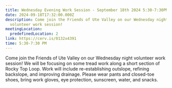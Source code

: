 ```yaml
---
title: Wednesday Evening Work Session - September 18th 2024 5:30-7:30PM
date: 2024-09-18T17:32:00.000Z
description: Come join the Friends of Ute Valley on our Wednesday night
  volunteer work session!
meetingLocation:
  predefinedLocation: 2
link: https://cerv.is/0132x4391
time: 5:30-7:30 PM
---
```

Come join the Friends of Ute Valley on our Wednesday night volunteer work session! We will be focusing on some tread work along a short section of Rocky Top Loop. Work will include re-establishing outslope, refining backslope, and improving drainage. Please wear pants and closed-toe shoes, bring work gloves, eye protection, sunscreen, water, and snacks.
